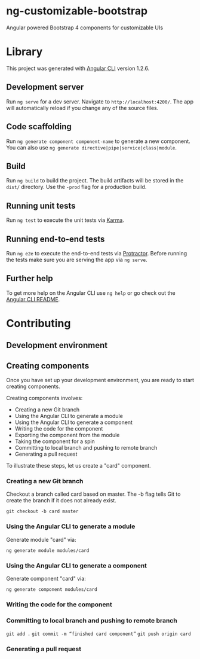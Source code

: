# ng-customizable-bootstrap

Angular powered Bootstrap 4 components for customizable UIs

# Library

This project was generated with [Angular CLI](https://github.com/angular/angular-cli) version 1.2.6.

## Development server

Run `ng serve` for a dev server. Navigate to `http://localhost:4200/`. The app will automatically reload if you change any of the source files.

## Code scaffolding

Run `ng generate component component-name` to generate a new component. You can also use `ng generate directive|pipe|service|class|module`.

## Build

Run `ng build` to build the project. The build artifacts will be stored in the `dist/` directory. Use the `-prod` flag for a production build.

## Running unit tests

Run `ng test` to execute the unit tests via [Karma](https://karma-runner.github.io).

## Running end-to-end tests

Run `ng e2e` to execute the end-to-end tests via [Protractor](http://www.protractortest.org/).
Before running the tests make sure you are serving the app via `ng serve`.

## Further help

To get more help on the Angular CLI use `ng help` or go check out the [Angular CLI README](https://github.com/angular/angular-cli/blob/master/README.md).

# Contributing

## Development environment

## Creating components

Once you have set up your development environment, you are ready to start creating components.

Creating components involves: 
* Creating a new Git branch
* Using the Angular CLI to generate a module
* Using the Angular CLI to generate a component
* Writing the code for the component
* Exporting the component from the module
* Taking the component for a spin
* Committing to local branch and pushing to remote branch
* Generating a pull request

To illustrate these steps, let us create a "card" component.

### Creating a new Git branch

Checkout a branch called card based on master. The -b flag tells Git to create the branch if it does not already exist.

`git checkout -b card master`

### Using the Angular CLI to generate a module

Generate module "card" via:

`ng generate module modules/card`

### Using the Angular CLI to generate a component

Generate component "card" via:

`ng generate component modules/card`

### Writing the code for the component


### Committing to local branch and pushing to remote branch

`git add .`
`git commit -m “finished card component”`
`git push origin card`

### Generating a pull request


